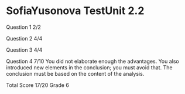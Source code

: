 # SofiaYusonova TestUnit 2.2

Question 1      2/2

Question 2      4/4

Question 3      4/4

Question 4      7/10
                You did not elaborate enough the advantages.
                You also introduced new elements in the conclusion; you
                must avoid that. The conclusion must be based on the 
                content of the analysis.

Total Score     17/20 Grade 6

